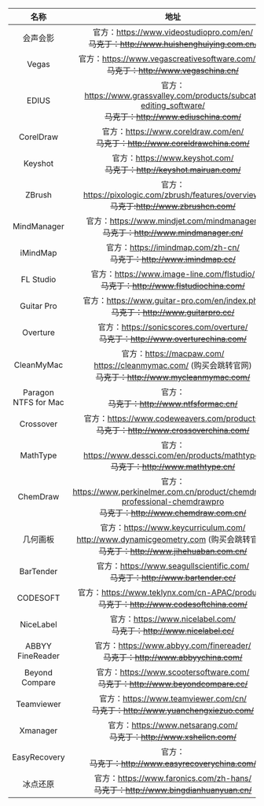
| 名称 | 地址 |
| :---: | :---: |
| 会声会影 | 官方：https://www.videostudiopro.com/en/<br />~~马克丁：http://www.huishenghuiying.com.cn/~~ |
| Vegas | 官方：https://www.vegascreativesoftware.com/us/<br />~~马克丁：http://www.vegaschina.cn/~~ |
| EDIUS | 官方：https://www.grassvalley.com/products/subcat-editing_software/<br />~~马克丁：http://www.ediuschina.com/~~ |
| CorelDraw | 官方：https://www.coreldraw.com/en/<br />~~马克丁：http://www.coreldrawchina.com/~~ |
| Keyshot | 官方：https://www.keyshot.com/<br />~~马克丁：http://keyshot.mairuan.com/~~ |
| ZBrush | 官方：https://pixologic.com/zbrush/features/overview/<br>~~马克丁:http://www.zbrushcn.com/~~ |
| MindManager | 官方：https://www.mindjet.com/mindmanager/<br>~~马克丁：http://www.mindmanager.cn/~~ |
| iMindMap | 官方：https://imindmap.com/zh-cn/<br>~~马克丁：http://www.imindmap.cc/~~ |
| FL Studio | 官方：https://www.image-line.com/flstudio/<br>~~马克丁：http://www.flstudiochina.com/~~ |
| Guitar Pro | 官方：https://www.guitar-pro.com/en/index.php<br>~~马克丁：http://www.guitarpro.cc/~~ |
| Overture | 官方：https://sonicscores.com/overture/<br>~~马克丁：http://www.overturechina.com/~~ |
| CleanMyMac | 官方：https://macpaw.com/<br>https://cleanmymac.com/ (购买会跳转官网)<br>~~马克丁：http://www.mycleanmymac.com/~~ |
| Paragon NTFS for Mac | 官方：<br>~~马克丁：http://www.ntfsformac.cn/~~ |
| Crossover | 官方：https://www.codeweavers.com/products/<br>~~马克丁：http://www.crossoverchina.com/~~ |
| MathType | 官方：https://www.dessci.com/en/products/mathtype/<br>~~马克丁：http://www.mathtype.cn/~~ |
| ChemDraw | 官方：https://www.perkinelmer.com.cn/product/chemdraw-professional-chemdrawpro<br>~~马克丁：http://www.chemdraw.com.cn/~~ |
| 几何画板 | 官方：https://www.keycurriculum.com/<br>http://www.dynamicgeometry.com (购买会跳转官网)<br>~~马克丁：http://www.jihehuaban.com.cn/~~ |
| BarTender | 官方：https://www.seagullscientific.com/<br>~~马克丁：http://www.bartender.cc/~~ |
| CODESOFT | 官方：https://www.teklynx.com/cn-APAC/products<br>~~马克丁：http://www.codesoftchina.com/~~ |
| NiceLabel | 官方：https://www.nicelabel.com/<br>~~马克丁：http://www.nicelabel.cc/~~ |
| ABBYY FineReader | 官方：https://www.abbyy.com/finereader/<br>~~马克丁：http://www.abbyychina.com/~~ |
| Beyond Compare | 官方：https://www.scootersoftware.com/<br>~~马克丁：http://www.beyondcompare.cc/~~ |
| Teamviewer | 官方：https://www.teamviewer.com/cn/<br>~~马克丁：http://www.yuanchengxiezuo.com/~~ |
| Xmanager | 官方：https://www.netsarang.com/<br>~~马克丁：http://www.xshellcn.com/~~ |
| EasyRecovery | 官方：<br>~~马克丁：http://www.easyrecoverychina.com/~~ |
| 冰点还原 | 官方：https://www.faronics.com/zh-hans/<br>~~马克丁：http://www.bingdianhuanyuan.cn/~~ |

